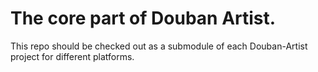 # The core part of Douban Artist.

This repo should be checked out as a submodule of each Douban-Artist project for different platforms.
